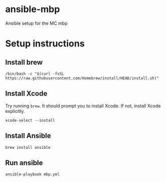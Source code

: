 # ansible-mbp
Ansible setup for the MC mbp

# Setup instructions

## Install brew

    /bin/bash -c "$(curl -fsSL https://raw.githubusercontent.com/Homebrew/install/HEAD/install.sh)"

## Install Xcode

Try running `brew`.  It should prompt you to install Xcode.  If not,
install Xcode explicitly.

    xcode-select --install

## Install Ansible

    brew install ansible

## Run ansible

    ansible-playbook mbp.yml

